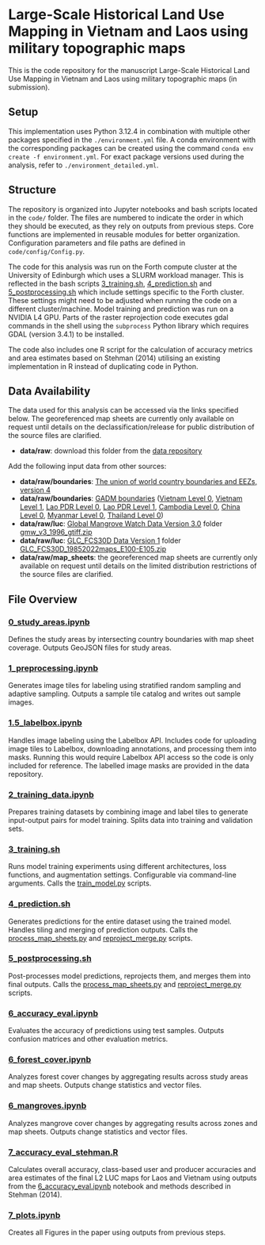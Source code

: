 # Large-Scale Historical Land Use Mapping in Vietnam and Laos using military topographic maps
This is the code repository for the manuscript Large-Scale Historical Land Use Mapping in Vietnam and Laos using military topographic maps (in submission).

## Setup
This implementation uses Python 3.12.4 in combination with multiple other packages specified in the `./environment.yml` file. A conda environment with the corresponding packages can be created using the command `conda env create -f environment.yml`. For exact package versions used during the analysis, refer to `./environment_detailed.yml`.

## Structure
The repository is organized into Jupyter notebooks and bash scripts located in the `code/` folder. The files are numbered to indicate the order in which they should be executed, as they rely on outputs from previous steps. Core functions are implemented in reusable modules for better organization. Configuration parameters and file paths are defined in `code/config/Config.py`.

The code for this analysis was run on the Forth compute cluster at the University of Edinburgh which uses a SLURM workload manager. This is reflected in the bash scripts [3_training.sh](code/3_training.sh), [4_prediction.sh](code/4_prediction.sh) and [5_postprocessing.sh](code/5_postprocessing.sh) which include settings specific to the Forth cluster. These settings might need to be adjusted when running the code on a different cluster/machine. Model training and prediction was run on a NVIDIA L4 GPU. Parts of the raster reprojection code executes gdal commands in the shell using the `subprocess` Python library which requires GDAL (version 3.4.1) to be installed. 

The code also includes one R script for the calculation of accuracy metrics and area estimates based on Stehman (2014) utilising an existing implementation in R instead of duplicating code in Python.

## Data Availability
The data used for this analysis can be accessed via the links specified below. The georeferenced map sheets are currently only available on request until details on the declassification/release for public distribution of the source files are clarified.
* **data/raw**: download this folder from the [data repository](https://doi.org/10.5281/zenodo.15357898)

Add the following input data from other sources:
* **data/raw/boundaries**: [The union of world country boundaries and EEZs, version 4](https://marineregions.org/download_file.php?name=EEZ_land_union_v4_202410.zip) 
* **data/raw/boundaries**: [GADM boundaries](https://gadm.org) ([Vietnam Level 0](https://geodata.ucdavis.edu/gadm/gadm4.1/json/gadm41_VNM_0.json), [Vietnam Level 1](https://geodata.ucdavis.edu/gadm/gadm4.1/json/gadm41_VNM_1.json), [Lao PDR Level 0](https://geodata.ucdavis.edu/gadm/gadm4.1/json/gadm41_LAO_0.json), [Lao PDR Level 1](https://geodata.ucdavis.edu/gadm/gadm4.1/json/gadm41_LAO_1.json), [Cambodia Level 0](https://geodata.ucdavis.edu/gadm/gadm4.1/json/gadm41_KHM_0.json), [China Level 0](https://geodata.ucdavis.edu/gadm/gadm4.1/json/gadm41_CHN_0.json), [Myanmar Level 0](https://geodata.ucdavis.edu/gadm/gadm4.1/json/gadm41_MMR_0.json), [Thailand Level 0](https://geodata.ucdavis.edu/gadm/gadm4.1/json/gadm41_THA_0.json))
* **data/raw/luc**: [Global Mangrove Watch Data Version 3.0](https://doi.org/10.5281/zenodo.6894273) folder [gmw_v3_1996_gtiff.zip](https://zenodo.org/records/6894273/files/gmw_v3_1996_gtiff.zip?download=1)
* **data/raw/luc**: [GLC_FCS30D Data Version 1](https://doi.org/10.5281/zenodo.8239305) folder [GLC_FCS30D_19852022maps_E100-E105.zip](https://zenodo.org/records/8239305/files/GLC_FCS30D_19852022maps_E100-E105.zip?download=1)
* **data/raw/map_sheets**: the georeferenced map sheets are currently only available on request until details on the limited distribution restrictions of the source files are clarified.


## File Overview

### [0_study_areas.ipynb](code/0_study_areas.ipynb)
Defines the study areas by intersecting country boundaries with map sheet coverage. Outputs GeoJSON files for study areas.

### [1_preprocessing.ipynb](code/1_preprocessing.ipynb)
Generates image tiles for labeling using stratified random sampling and adaptive sampling. Outputs a sample tile catalog and writes out sample images.

### [1.5_labelbox.ipynb](code/1.5_labelbox.ipynb)
Handles image labeling using the Labelbox API. Includes code for uploading image tiles to Labelbox, downloading annotations, and processing them into masks. Running this would require Labelbox API access so the code is only included for reference. The labelled image masks are provided in the data repository.  

### [2_training_data.ipynb](code/2_training_data.ipynb)
Prepares training datasets by combining image and label tiles to generate input-output pairs for model training. Splits data into training and validation sets.

### [3_training.sh](code/3_training.sh)
Runs model training experiments using different architectures, loss functions, and augmentation settings. Configurable via command-line arguments. Calls the [train_model.py](code/train_model.py) scripts.

### [4_prediction.sh](code/4_prediction.sh)
Generates predictions for the entire dataset using the trained model. Handles tiling and merging of prediction outputs. Calls the [process_map_sheets.py](code/process_map_sheets.py) and [reproject_merge.py](code/reproject_merge.py) scripts.

### [5_postprocessing.sh](code/5_postprocessing.sh)
Post-processes model predictions, reprojects them, and merges them into final outputs. Calls the [process_map_sheets.py](code/process_map_sheets.py) and [reproject_merge.py](code/reproject_merge.py) scripts.

### [6_accuracy_eval.ipynb](code/6_accuracy_eval.ipynb)
Evaluates the accuracy of predictions using test samples. Outputs confusion matrices and other evaluation metrics.

### [6_forest_cover.ipynb](code/6_forest_cover.ipynb)
Analyzes forest cover changes by aggregating results across study areas and map sheets. Outputs change statistics and vector files.

### [6_mangroves.ipynb](code/6_mangroves.ipynb)
Analyzes mangrove cover changes by aggregating results across zones and map sheets. Outputs change statistics and vector files.

### [7_accuracy_eval_stehman.R](code/7_accuracy_eval_stehman.R)
Calculates overall accuracy, class-based user and producer accuracies and area estimates of the final L2 LUC maps for Laos and Vietnam using outputs from the [6_accuracy_eval.ipynb](code/6_accuracy_eval.ipynb) notebook and methods described in Stehman (2014).

### [7_plots.ipynb](code/7_plots.ipynb)
Creates all Figures in the paper using outputs from previous steps.
